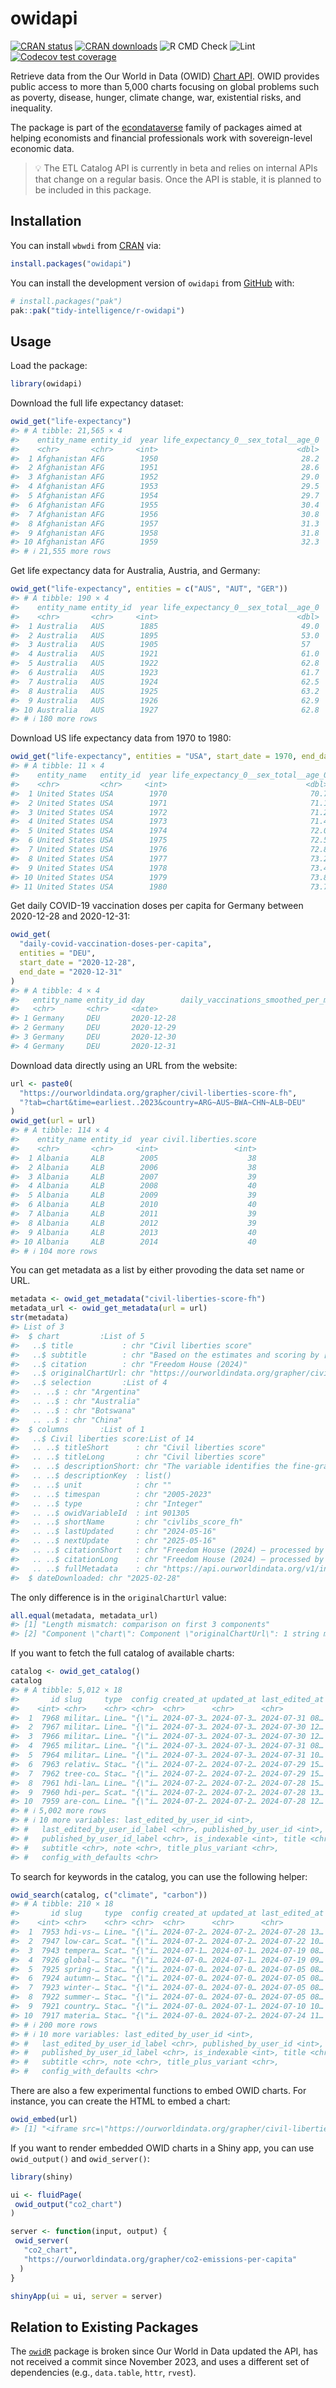 
<!-- README.md is generated from README.Rmd. Please edit that file -->

# owidapi

<!-- badges: start -->

[![CRAN
status](https://www.r-pkg.org/badges/version/owidapi)](https://cran.r-project.org/package=owidapi)
[![CRAN
downloads](https://cranlogs.r-pkg.org/badges/owidapi)](https://cran.r-project.org/package=owidapi)
![R CMD
Check](https://github.com/tidy-intelligence/r-owidapi/actions/workflows/R-CMD-check.yaml/badge.svg)
![Lint](https://github.com/tidy-intelligence/r-owidapi/actions/workflows/lint.yaml/badge.svg)
[![Codecov test
coverage](https://codecov.io/gh/tidy-intelligence/r-owidapi/graph/badge.svg)](https://app.codecov.io/gh/tidy-intelligence/r-owidapi)
<!-- badges: end -->

Retrieve data from the Our World in Data (OWID) [Chart
API](https://docs.owid.io/projects/etl/api/). OWID provides public
access to more than 5,000 charts focusing on global problems such as
poverty, disease, hunger, climate change, war, existential risks, and
inequality.

The package is part of the
[econdataverse](https://www.econdataverse.org/) family of packages aimed
at helping economists and financial professionals work with
sovereign-level economic data.

> 💡 The ETL Catalog API is currently in beta and relies on internal
> APIs that change on a regular basis. Once the API is stable, it is
> planned to be included in this package.

## Installation

You can install `wbwdi` from
[CRAN](https://cran.r-project.org/package=owidapi) via:

``` r
install.packages("owidapi")
```

You can install the development version of `owidapi` from
[GitHub](https://github.com/tidy-intelligence/r-wbwdi) with:

``` r
# install.packages("pak")
pak::pak("tidy-intelligence/r-owidapi")
```

## Usage

Load the package:

``` r
library(owidapi)
```

Download the full life expectancy dataset:

``` r
owid_get("life-expectancy")
#> # A tibble: 21,565 × 4
#>    entity_name entity_id  year life_expectancy_0__sex_total__age_0
#>    <chr>       <chr>     <int>                               <dbl>
#>  1 Afghanistan AFG        1950                                28.2
#>  2 Afghanistan AFG        1951                                28.6
#>  3 Afghanistan AFG        1952                                29.0
#>  4 Afghanistan AFG        1953                                29.5
#>  5 Afghanistan AFG        1954                                29.7
#>  6 Afghanistan AFG        1955                                30.4
#>  7 Afghanistan AFG        1956                                30.8
#>  8 Afghanistan AFG        1957                                31.3
#>  9 Afghanistan AFG        1958                                31.8
#> 10 Afghanistan AFG        1959                                32.3
#> # ℹ 21,555 more rows
```

Get life expectancy data for Australia, Austria, and Germany:

``` r
owid_get("life-expectancy", entities = c("AUS", "AUT", "GER"))
#> # A tibble: 190 × 4
#>    entity_name entity_id  year life_expectancy_0__sex_total__age_0
#>    <chr>       <chr>     <int>                               <dbl>
#>  1 Australia   AUS        1885                                49.0
#>  2 Australia   AUS        1895                                53.0
#>  3 Australia   AUS        1905                                57  
#>  4 Australia   AUS        1921                                61.0
#>  5 Australia   AUS        1922                                62.8
#>  6 Australia   AUS        1923                                61.7
#>  7 Australia   AUS        1924                                62.5
#>  8 Australia   AUS        1925                                63.2
#>  9 Australia   AUS        1926                                62.9
#> 10 Australia   AUS        1927                                62.8
#> # ℹ 180 more rows
```

Download US life expectancy data from 1970 to 1980:

``` r
owid_get("life-expectancy", entities = "USA", start_date = 1970, end_date = 1980)
#> # A tibble: 11 × 4
#>    entity_name   entity_id  year life_expectancy_0__sex_total__age_0
#>    <chr>         <chr>     <int>                               <dbl>
#>  1 United States USA        1970                                70.7
#>  2 United States USA        1971                                71.1
#>  3 United States USA        1972                                71.2
#>  4 United States USA        1973                                71.4
#>  5 United States USA        1974                                72.0
#>  6 United States USA        1975                                72.5
#>  7 United States USA        1976                                72.8
#>  8 United States USA        1977                                73.2
#>  9 United States USA        1978                                73.4
#> 10 United States USA        1979                                73.8
#> 11 United States USA        1980                                73.7
```

Get daily COVID-19 vaccination doses per capita for Germany between
2020-12-28 and 2020-12-31:

``` r
owid_get(
  "daily-covid-vaccination-doses-per-capita",
  entities = "DEU",
  start_date = "2020-12-28",
  end_date = "2020-12-31"
)
#> # A tibble: 4 × 4
#>   entity_name entity_id day        daily_vaccinations_smoothed_per_million
#>   <chr>       <chr>     <date>                                       <dbl>
#> 1 Germany     DEU       2020-12-28                                  0.0215
#> 2 Germany     DEU       2020-12-29                                  0.0406
#> 3 Germany     DEU       2020-12-30                                  0.0525
#> 4 Germany     DEU       2020-12-31                                  0.0543
```

Download data directly using an URL from the website:

``` r
url <- paste0(
  "https://ourworldindata.org/grapher/civil-liberties-score-fh",
  "?tab=chart&time=earliest..2023&country=ARG~AUS~BWA~CHN~ALB~DEU"
)
owid_get(url = url)
#> # A tibble: 114 × 4
#>    entity_name entity_id  year civil.liberties.score
#>    <chr>       <chr>     <int>                 <int>
#>  1 Albania     ALB        2005                    38
#>  2 Albania     ALB        2006                    38
#>  3 Albania     ALB        2007                    39
#>  4 Albania     ALB        2008                    40
#>  5 Albania     ALB        2009                    39
#>  6 Albania     ALB        2010                    40
#>  7 Albania     ALB        2011                    39
#>  8 Albania     ALB        2012                    39
#>  9 Albania     ALB        2013                    40
#> 10 Albania     ALB        2014                    40
#> # ℹ 104 more rows
```

You can get metadata as a list by either provoding the data set name or
URL.

``` r
metadata <- owid_get_metadata("civil-liberties-score-fh")
metadata_url <- owid_get_metadata(url = url)
str(metadata)
#> List of 3
#>  $ chart         :List of 5
#>   ..$ title           : chr "Civil liberties score"
#>   ..$ subtitle        : chr "Based on the estimates and scoring by [Freedom House (2024)](#dod:freedom-house). It captures the extent of fre"| __truncated__
#>   ..$ citation        : chr "Freedom House (2024)"
#>   ..$ originalChartUrl: chr "https://ourworldindata.org/grapher/civil-liberties-score-fh"
#>   ..$ selection       :List of 4
#>   .. ..$ : chr "Argentina"
#>   .. ..$ : chr "Australia"
#>   .. ..$ : chr "Botswana"
#>   .. ..$ : chr "China"
#>  $ columns       :List of 1
#>   ..$ Civil liberties score:List of 14
#>   .. ..$ titleShort      : chr "Civil liberties score"
#>   .. ..$ titleLong       : chr "Civil liberties score"
#>   .. ..$ descriptionShort: chr "The variable identifies the fine-grained extent of freedom of expression and association, the rule of law, and "| __truncated__
#>   .. ..$ descriptionKey  : list()
#>   .. ..$ unit            : chr ""
#>   .. ..$ timespan        : chr "2005-2023"
#>   .. ..$ type            : chr "Integer"
#>   .. ..$ owidVariableId  : int 901305
#>   .. ..$ shortName       : chr "civlibs_score_fh"
#>   .. ..$ lastUpdated     : chr "2024-05-16"
#>   .. ..$ nextUpdate      : chr "2025-05-16"
#>   .. ..$ citationShort   : chr "Freedom House (2024) – processed by Our World in Data"
#>   .. ..$ citationLong    : chr "Freedom House (2024) – processed by Our World in Data. “Civil liberties score” [dataset]. Freedom House, “Freed"| __truncated__
#>   .. ..$ fullMetadata    : chr "https://api.ourworldindata.org/v1/indicators/901305.metadata.json"
#>  $ dateDownloaded: chr "2025-02-28"
```

The only difference is in the `originalChartUrl` value:

``` r
all.equal(metadata, metadata_url)
#> [1] "Length mismatch: comparison on first 3 components"                     
#> [2] "Component \"chart\": Component \"originalChartUrl\": 1 string mismatch"
```

If you want to fetch the full catalog of available charts:

``` r
catalog <- owid_get_catalog()
catalog
#> # A tibble: 5,012 × 18
#>       id slug     type  config created_at updated_at last_edited_at published_at
#>    <int> <chr>    <chr> <chr>  <chr>      <chr>      <chr>          <chr>       
#>  1  7968 militar… Line… "{\"i… 2024-07-3… 2024-07-3… 2024-07-31 08… "2024-07-30…
#>  2  7967 militar… Line… "{\"i… 2024-07-3… 2024-07-3… 2024-07-30 12… ""          
#>  3  7966 militar… Line… "{\"i… 2024-07-3… 2024-07-3… 2024-07-30 12… ""          
#>  4  7965 militar… Line… "{\"i… 2024-07-3… 2024-07-3… 2024-07-31 08… "2024-07-30…
#>  5  7964 militar… Line… "{\"i… 2024-07-3… 2024-07-3… 2024-07-31 10… "2024-07-30…
#>  6  7963 relativ… Stac… "{\"i… 2024-07-2… 2024-07-2… 2024-07-29 15… ""          
#>  7  7962 tree-co… Stac… "{\"i… 2024-07-2… 2024-07-2… 2024-07-29 15… ""          
#>  8  7961 hdi-lan… Line… "{\"i… 2024-07-2… 2024-07-2… 2024-07-28 15… "2024-07-28…
#>  9  7960 hdi-per… Scat… "{\"i… 2024-07-2… 2024-07-2… 2024-07-28 13… "2024-07-28…
#> 10  7959 are-con… Line… "{\"i… 2024-07-2… 2024-07-2… 2024-07-28 12… ""          
#> # ℹ 5,002 more rows
#> # ℹ 10 more variables: last_edited_by_user_id <int>,
#> #   last_edited_by_user_id_label <chr>, published_by_user_id <int>,
#> #   published_by_user_id_label <chr>, is_indexable <int>, title <chr>,
#> #   subtitle <chr>, note <chr>, title_plus_variant <chr>,
#> #   config_with_defaults <chr>
```

To search for keywords in the catalog, you can use the following helper:

``` r
owid_search(catalog, c("climate", "carbon"))
#> # A tibble: 210 × 18
#>       id slug     type  config created_at updated_at last_edited_at published_at
#>    <int> <chr>    <chr> <chr>  <chr>      <chr>      <chr>          <chr>       
#>  1  7953 hdi-vs-… Line… "{\"i… 2024-07-2… 2024-07-2… 2024-07-28 13… "2024-07-26…
#>  2  7947 low-car… Scat… "{\"i… 2024-07-2… 2024-07-2… 2024-07-22 10… "2024-07-22…
#>  3  7943 tempera… Scat… "{\"i… 2024-07-1… 2024-07-1… 2024-07-19 08… ""          
#>  4  7926 global-… Stac… "{\"i… 2024-07-0… 2024-07-1… 2024-07-19 09… "2024-07-03…
#>  5  7925 spring-… Stac… "{\"i… 2024-07-0… 2024-07-0… 2024-07-05 08… "2024-07-03…
#>  6  7924 autumn-… Stac… "{\"i… 2024-07-0… 2024-07-0… 2024-07-05 08… "2024-07-03…
#>  7  7923 winter-… Stac… "{\"i… 2024-07-0… 2024-07-0… 2024-07-05 08… "2024-07-03…
#>  8  7922 summer-… Stac… "{\"i… 2024-07-0… 2024-07-0… 2024-07-05 08… "2024-07-03…
#>  9  7921 country… Stac… "{\"i… 2024-07-0… 2024-07-1… 2024-07-10 10… "2024-07-03…
#> 10  7917 materia… Stac… "{\"i… 2024-07-0… 2024-07-2… 2024-07-24 11… "2024-07-14…
#> # ℹ 200 more rows
#> # ℹ 10 more variables: last_edited_by_user_id <int>,
#> #   last_edited_by_user_id_label <chr>, published_by_user_id <int>,
#> #   published_by_user_id_label <chr>, is_indexable <int>, title <chr>,
#> #   subtitle <chr>, note <chr>, title_plus_variant <chr>,
#> #   config_with_defaults <chr>
```

There are also a few experimental functions to embed OWID charts. For
instance, you can create the HTML to embed a chart:

``` r
owid_embed(url)
#> [1] "<iframe src=\"https://ourworldindata.org/grapher/civil-liberties-score-fh?tab=chart&time=earliest..2023&country=ARG~AUS~BWA~CHN~ALB~DEU\" loading=\"lazy\" style=\"width: 100%; height: 600px; border: 0px none;\" allow=\"web-share; clipboard-write\"></iframe>"
```

If you want to render embedded OWID charts in a Shiny app, you can use
`owid_output()` and `owid_server()`:

``` r
library(shiny)

ui <- fluidPage(
 owid_output("co2_chart")
)

server <- function(input, output) {
 owid_server(
   "co2_chart", 
   "https://ourworldindata.org/grapher/co2-emissions-per-capita"
  )
}

shinyApp(ui = ui, server = server)
```

## Relation to Existing Packages

The [`owidR`](https://github.com/piersyork/owidR) package is broken
since Our World in Data updated the API, has not received a commit since
November 2023, and uses a different set of dependencies (e.g.,
`data.table`, `httr`, `rvest`).
